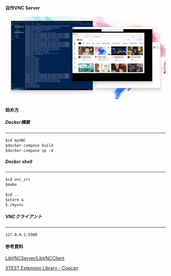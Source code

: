 #### 自作VNC Server

![myvnc](./media/myvnc.png)

#### 始め方

##### Docker構築
---
```
$cd myVNC
$docker-compose build
$docker-compose up -d
```

##### Docker shell
---
```
$cd vnc_src
$make

$cd ..
$xterm &
$./myvnc
```

##### VNCクライアント
---
```
127.0.0.1:5900
```

#### 参考資料

[LibVNCServer/LibVNCClient](http://libvnc.github.io/)

[XTEST Extension Library - Coocan](http://t-sato.in.coocan.jp/x/xtestlib-j.html)